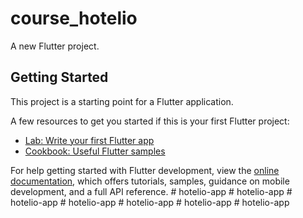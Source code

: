 # course_hotelio

A new Flutter project.

## Getting Started

This project is a starting point for a Flutter application.

A few resources to get you started if this is your first Flutter project:

- [Lab: Write your first Flutter app](https://docs.flutter.dev/get-started/codelab)
- [Cookbook: Useful Flutter samples](https://docs.flutter.dev/cookbook)

For help getting started with Flutter development, view the
[online documentation](https://docs.flutter.dev/), which offers tutorials,
samples, guidance on mobile development, and a full API reference.
#   h o t e l i o - a p p  
 #   h o t e l i o - a p p  
 #   h o t e l i o - a p p  
 #   h o t e l i o - a p p  
 #   h o t e l i o - a p p  
 #   h o t e l i o - a p p  
 #   h o t e l i o - a p p  
 